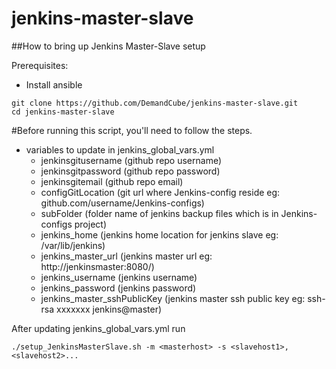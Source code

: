 jenkins-master-slave
====================

##How to bring up Jenkins Master-Slave setup

Prerequisites:
- Install ansible

```
git clone https://github.com/DemandCube/jenkins-master-slave.git
cd jenkins-master-slave
```
#Before running this script, you'll need to follow the steps.

- variables to update in jenkins_global_vars.yml
    - jenkinsgitusername (github repo username)
    - jenkinsgitpassword (github repo password)
    - jenkinsgitemail (github repo email)
    - configGitLocation (git url where Jenkins-config reside eg: github.com/username/Jenkins-configs)
    - subFolder (folder name of jenkins backup files which is in Jenkins-configs project)
    - jenkins_home (jenkins home location for jenkins slave eg: /var/lib/jenkins)
    - jenkins_master_url (jenkins master url eg: http://jenkinsmaster:8080/)
    - jenkins_username (jenkins username)
    - jenkins_password (jenkins password)
    - jenkins_master_sshPublicKey (jenkins master ssh public key eg: ssh-rsa xxxxxxx jenkins@master)
    
After updating jenkins_global_vars.yml run
```
./setup_JenkinsMasterSlave.sh -m <masterhost> -s <slavehost1>,<slavehost2>...

```

